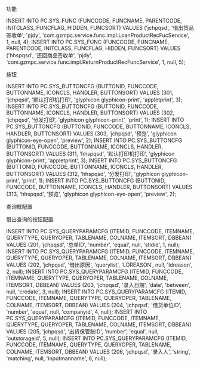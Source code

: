 功能

INSERT INTO PC.SYS_FUNC (FUNCCODE, FUNCNAME, PARENTCODE, INITCLASS, FUNCFLAG, HIDDEN, FUNCSORT) VALUES ('jchpqsd', '借出货品签收单', 'pjdy', 'com.gzmpc.service.func.impl.LoanProductRecFucService', 1, null, 4);
INSERT INTO PC.SYS_FUNC (FUNCCODE, FUNCNAME, PARENTCODE, INITCLASS, FUNCFLAG, HIDDEN, FUNCSORT) VALUES ('hhspqsd', '还回商品签收单', 'pjdy', 'com.gzmpc.service.func.impl.ReturnProductRecFuncService', 1, null, 5);

按钮

INSERT INTO PC.SYS_BUTTONCFG (BUTTONID, FUNCCODE, BUTTONNAME, ICONCLS, HANDLER, BUTTONSORT) VALUES (301, 'jchpqsd', '默认打印机打印', 'glyphicon glyphicon-print', 'appletprint', 3);
INSERT INTO PC.SYS_BUTTONCFG (BUTTONID, FUNCCODE, BUTTONNAME, ICONCLS, HANDLER, BUTTONSORT) VALUES (302, 'jchpqsd', '分发打印', 'glyphicon glyphicon-print', 'print', 1);
INSERT INTO PC.SYS_BUTTONCFG (BUTTONID, FUNCCODE, BUTTONNAME, ICONCLS, HANDLER, BUTTONSORT) VALUES (303, 'jchpqsd', '预览', 'glyphicon glyphicon-eye-open', 'preview', 2);
INSERT INTO PC.SYS_BUTTONCFG (BUTTONID, FUNCCODE, BUTTONNAME, ICONCLS, HANDLER, BUTTONSORT) VALUES (311, 'hhspqsd', '默认打印机打印', 'glyphicon glyphicon-print', 'appletprint', 3);
INSERT INTO PC.SYS_BUTTONCFG (BUTTONID, FUNCCODE, BUTTONNAME, ICONCLS, HANDLER, BUTTONSORT) VALUES (312, 'hhspqsd', '分发打印', 'glyphicon glyphicon-print', 'print', 1);
INSERT INTO PC.SYS_BUTTONCFG (BUTTONID, FUNCCODE, BUTTONNAME, ICONCLS, HANDLER, BUTTONSORT) VALUES (313, 'hhspqsd', '预览', 'glyphicon glyphicon-eye-open', 'preview', 2);

查询框配置

借出查询的按钮配置:

INSERT INTO PC.SYS_QUERYPARAMCFG (ITEMID, FUNCCODE, ITEMNAME, QUERYTYPE, QUERYOPER, TABLENAME, COLNAME, ITEMSORT, DBBEAN) VALUES (201, 'jchpqsd', '总单ID', 'number', 'equal', null, 'stldid', 1, null);
INSERT INTO PC.SYS_QUERYPARAMCFG (ITEMID, FUNCCODE, ITEMNAME, QUERYTYPE, QUERYOPER, TABLENAME, COLNAME, ITEMSORT, DBBEAN) VALUES (202, 'jchpqsd', '借出原因', 'querylist', 'LDREASON', null, 'ldreason', 2, null);
INSERT INTO PC.SYS_QUERYPARAMCFG (ITEMID, FUNCCODE, ITEMNAME, QUERYTYPE, QUERYOPER, TABLENAME, COLNAME, ITEMSORT, DBBEAN) VALUES (203, 'jchpqsd', '录入日期', 'date', 'between', null, 'credate', 3, null);
INSERT INTO PC.SYS_QUERYPARAMCFG (ITEMID, FUNCCODE, ITEMNAME, QUERYTYPE, QUERYOPER, TABLENAME, COLNAME, ITEMSORT, DBBEAN) VALUES (204, 'jchpqsd', '借货单位ID', 'number', 'equal', null, 'companyid', 4, null);
INSERT INTO PC.SYS_QUERYPARAMCFG (ITEMID, FUNCCODE, ITEMNAME, QUERYTYPE, QUERYOPER, TABLENAME, COLNAME, ITEMSORT, DBBEAN) VALUES (205, 'jchpqsd', '出货保管账ID', 'number', 'equal', null, 'outstorageid', 5, null);
INSERT INTO PC.SYS_QUERYPARAMCFG (ITEMID, FUNCCODE, ITEMNAME, QUERYTYPE, QUERYOPER, TABLENAME, COLNAME, ITEMSORT, DBBEAN) VALUES (206, 'jchpqsd', '录入人', 'string', 'matching', null, 'inputmanname', 6, null);

